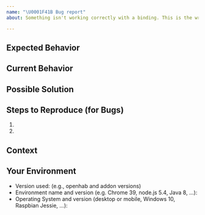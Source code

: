 ```yaml
---
name: "\U0001F41B Bug report"
about: Something isn't working correctly with a binding. This is the wrong place for user-interfaces or openhab core issues.

---
```


<!-- Provide a general summary of the issue in the *Title* above -->
<!-- If the issue is related to a binding, please include its short name in -->
<!-- square brackets in the title - Example: "[astro] My issue..." -->

<!-- Important: Please contact the openHAB community forum for questions or -->
<!-- for configuration and usage guidance: https://community.openhab.org -->

<!-- Feel free to delete any comment lines in the template (starting with "<!--") -->

## Expected Behavior
<!-- If you're describing a bug, tell us what should happen -->
<!-- If you're suggesting a change/improvement, tell us how it should work -->

## Current Behavior
<!-- If describing a bug, tell us what happens instead of the expected behavior -->
<!-- Include related log information (preferably debug level) and related configs. -->
<!-- Use file attachment for log and config information longer than a few lines -->
<!-- If suggesting a change/improvement, explain the difference from current behavior -->
<!-- For improvements, discuss at community.openhab.org first and include link to topic -->

## Possible Solution
<!-- Not obligatory, but suggest a fix/reason for the bug, -->
<!-- or ideas how to implement the addition or change -->

## Steps to Reproduce (for Bugs)
<!-- Provide a link to a live example, or an unambiguous set of steps to -->
<!-- reproduce this bug. Include code to reproduce, if relevant -->
1.
2.

## Context
<!-- How has this issue affected you? What are you trying to accomplish? -->
<!-- Providing context helps us come up with a solution that is most useful in the real world -->

## Your Environment
<!-- Include as many relevant details about the environment you experienced the bug in -->
* Version used: (e.g., openhab and addon versions)
* Environment name and version (e.g. Chrome 39, node.js 5.4, Java 8, ...):
* Operating System and version (desktop or mobile, Windows 10, Raspbian Jessie, ...):
